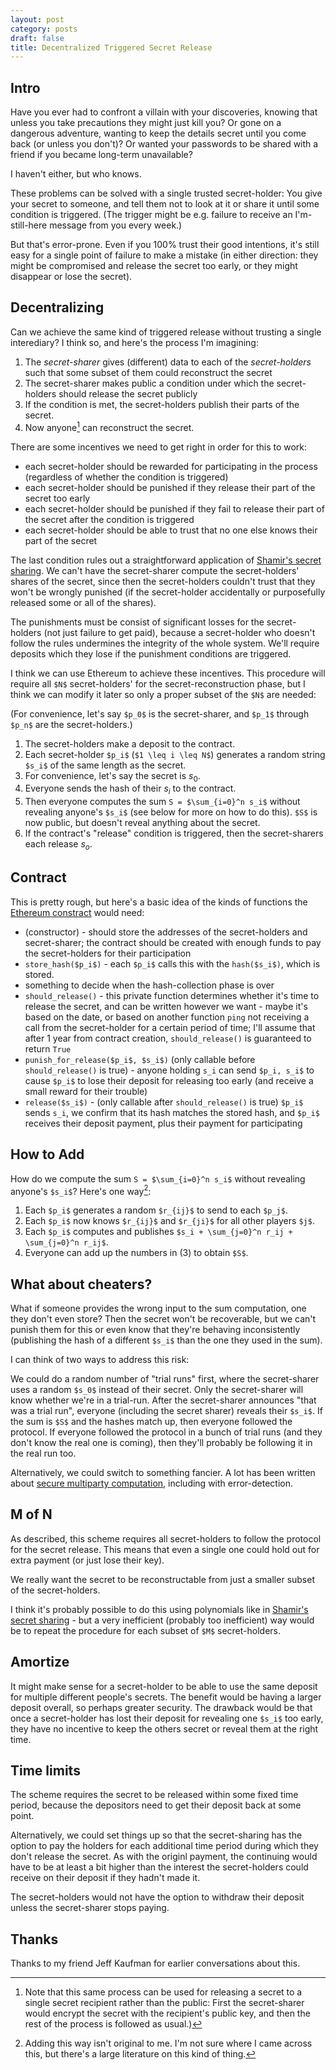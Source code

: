 ```yaml
---
layout: post
category: posts
draft: false
title: Decentralized Triggered Secret Release
---
```


## Intro

Have you ever had to confront a villain with your discoveries, knowing that unless you take precautions they might just kill you? Or gone on a dangerous adventure, wanting to keep the details secret until you come back (or unless you don't)? Or wanted your passwords to be shared with a friend if you became long-term unavailable?

I haven't either, but who knows.

These problems can be solved with a single trusted secret-holder: You give your secret to someone, and tell them not to look at it or share it until some condition is triggered. (The trigger might be e.g. failure to receive an I'm-still-here message from you every week.)

But that's error-prone. Even if you 100% trust their good intentions, it's still easy for a single point of failure to make a mistake (in either direction: they might be compromised and release the secret too early, or they might disappear or lose the secret).

## Decentralizing

Can we achieve the same kind of triggered release without trusting a single interediary? I think so, and here's the process I'm imagining:

1. The *secret-sharer* gives (different) data to each of the *secret-holders* such that some subset of them could reconstruct the secret
2. The secret-sharer makes public a condition under which the secret-holders should release the secret publicly
3. If the condition is met, the secret-holders publish their parts of the secret.
4. Now anyone[^1] can reconstruct the secret.

[^1]: Note that this same process can be used for releasing a secret to a single secret recipient rather than the public: First the secret-sharer would encrypt the secret with the recipient's public key, and then the rest of the process is followed as usual.)

There are some incentives we need to get right in order for this to work:

- each secret-holder should be rewarded for participating in the process (regardless of whether the condition is triggered)
- each secret-holder should be punished if they release their part of the secret too early
- each secret-holder should be punished if they fail to release their part of the secret after the condition is triggered
- each secret-holder should be able to trust that no one else knows their part of the secret 

The last condition rules out a straightforward application of [Shamir's secret sharing](https://en.wikipedia.org/wiki/Shamir%27s_Secret_Sharing). We can't have the secret-sharer compute the secret-holders' shares of the secret, since then the secret-holders couldn't trust that they won't be wrongly punished (if the secret-holder accidentally or purposefully released some or all of the shares).

The punishments must be consist of significant losses for the secret-holders (not just failure to get paid), because a secret-holder who doesn't follow the rules undermines the integrity of the whole system. We'll require deposits which they lose if the punishment conditions are triggered.

I think we can use Ethereum to achieve these incentives. This procedure will require all `$N$` secret-holders' for the secret-reconstruction phase, but I think we can modify it later so only a proper subset of the `$N$` are needed:

(For convenience, let's say `$p_0$` is the secret-sharer, and `$p_1$` through `$p_n$` are the secret-holders.)

1. The secret-holders make a deposit to the contract.
2. Each secret-holder `$p_i$` (`$1 \leq i \leq N$`) generates a random string `$s_i$` of the same length as the secret.
3. For convenience, let's say the secret is $s_0$.
4. Everyone sends the hash of their $s_i$ to the contract.
5. Then everyone computes the sum `S = $\sum_{i=0}^n s_i$` without revealing anyone's `$s_i$` (see below for more on how to do this). `$S$` is now public, but doesn't reveal anything about the secret.
6. If the contract's "release" condition is triggered, then the secret-sharers each release $s_o$. 

## Contract

This is pretty rough, but here's a basic idea of the kinds of functions the [Ethereum constract](https://www.ethereum.org/greeter) would need:

- (constructor) - should store the addresses of the secret-holders and secret-sharer; the contract should be created with enough funds to pay the secret-holders for their participation
- `store_hash($p_i$)` - each `$p_i$` calls this with the `hash($s_i$)`, which is stored.
- something to decide when the hash-collection phase is over
- `should_release()` - this private function determines whether it's time to release the secret, and can be written however we want - maybe it's based on the date, or based on another function `ping` not receiving a call from the secret-holder for a certain period of time; I'll assume that after 1 year from contract creation, `should_release()` is guaranteed to return `True`
- `punish_for_release($p_i$, $s_i$)` (only callable before `should_release()` is true) - anyone holding `s_i` can send `$p_i, s_i$` to cause `$p_i$` to lose their deposit for releasing too early (and receive a small reward for their trouble)
- `release($s_i$)` - (only callable after `should_release()` is true) `$p_i$` sends `s_i`, we confirm that its hash matches the stored hash, and `$p_i$` receives their deposit payment, plus their payment for participating


## How to Add

[^2]: Adding this way isn't original to me. I'm not sure where I came across this, but there's a large literature on this kind of thing.

How do we compute the sum `S = $\sum_{i=0}^n s_i$` without revealing anyone's `$s_i$`? Here's one way[^2]:

1. Each `$p_i$` generates a random `$r_{ij}$` to send to each `$p_j$`.
2. Each `$p_i$` now knows `$r_{ij}$` and `$r_{ji}$` for all other players `$j$`.
3. Each `$p_i$` computes and publishes `$s_i + \sum_{j=0}^n r_ij + \sum_{j=0}^n r_ij$`.
4. Everyone can add up the numbers in (3) to obtain `$S$`.

## What about cheaters?

What if someone provides the wrong input to the sum computation, one they don't even store? Then the secret won't be recoverable, but we can't punish them for this or even know that they're behaving inconsistently (publishing the hash of a different `$s_i$` than the one they used in the sum).

I can think of two ways to address this risk:

We could do a random number of "trial runs" first, where the secret-sharer uses a random `$s_0$` instead of their secret. Only the secret-sharer will know whether we're in a trial-run. After the secret-sharer announces "that was a trial run", everyone (including the secret sharer) reveals their `$s_i$`. If the sum is `$S$` and the hashes match up, then everyone followed the protocol. If everyone followed the protocol in a bunch of trial runs (and they don't know the real one is coming), then they'll probably be following it in the real run too.

Alternatively, we could switch to something fancier. A lot has been written about [secure multiparty computation](https://en.wikipedia.org/wiki/Secure_multi-party_computation), including with error-detection.

## M of N

As described, this scheme requires all secret-holders to follow the protocol for the secret release. This means that even a single one could hold out for extra payment (or just lose their key).

We really want the secret to be reconstructable from just a smaller subset of the secret-holders.

I think it's probably possible to do this using polynomials like in [Shamir's secret sharing](https://en.wikipedia.org/wiki/Shamir%27s_Secret_Sharing) - but a very inefficient (probably too inefficient) way would be to repeat the procedure for each subset of `$M$` secret-holders.

## Amortize 

It might make sense for a secret-holder to be able to use the same deposit for multiple different people's secrets. The benefit would be having a larger deposit overall, so perhaps greater security. The drawback would be that once a secret-holder has lost their deposit for revealing one `$s_i$` too early, they have no incentive to keep the others secret or reveal them at the right time.


## Time limits

The scheme requires the secret to be released within some fixed time period, because the depositors need to get their deposit back at some point.

Alternatively, we could set things up so that the secret-sharing has the option to pay the holders for each additional time period during which they don't release the secret. As with the originl payment, the continuing would have to be at least a bit higher than the interest the secret-holders could receive on their deposit if they hadn't made it.

The secret-holders would not have the option to withdraw their deposit unless the secret-sharer stops paying.

## Thanks

Thanks to my friend Jeff Kaufman for earlier conversations about this.